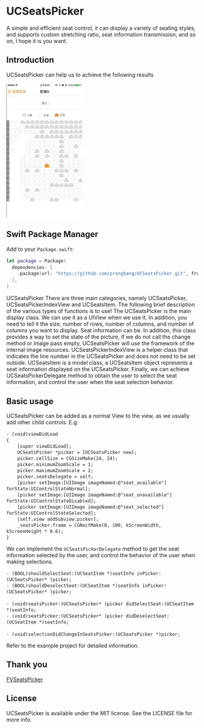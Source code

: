 # UCSeatsPicker

A simple and efficient seat control, it can display a variety of seating styles, and supports custom stretching ratio, seat information transmission, and so on, I hope it is you want.

## Introduction

UCSeatsPicker can help us to achieve the following results

<img src="image.png" width = 200 />

## Swift Package Manager

Add to your `Package.swift`:

```swift
let package = Package(
  dependencies: [
    .package(url: "https://github.com/prongbang/UCSeatsPicker.git", from: "0.0.11"),
  ],
)
```

UCSeatsPicker There are three main categories, namely UCSeatsPicker, UCSeatsPickerIndexView and UCSeatsItem. The following brief description of the various types of functions is to use!
The UCSeatsPicker is the main display class. We can use it as a UIView when we use it. In addition, you need to tell it the size, number of rows, number of columns, and number of columns you want to display. Seat information can be. In addition, this class provides a way to set the state of the picture, if we do not call the change method or image pass empty, UCSeatsPicker will use the framework of the internal image resources.
UCSeatsPickerIndexView is a helper class that indicates the line number in the UCSeatsPicker and does not need to be set outside.
UCSeatsItem is a model class, a UCSeatsItem object represents a seat information displayed on the UCSeatsPicker.
Finally, we can achieve UCSeatsPickerDelegate method to obtain the user to select the seat information, and control the user when the seat selection behavior.

## Basic usage

UCSeatsPicker can be added as a normal View to the view, as we usually add other child controls. E.g:

```objc
- (void)viewDidLoad 
{
    [super viewDidLoad];
    UCSeatsPicker *picker = [UCSeatsPicker new];
    picker.cellSize = CGSizeMake(24, 24);
    picker.minimumZoomScale = 1;
    picker.maximumZoomScale = 2;
    picker.seatsDelegate = self;
    [picker setImage:[UIImage imageNamed:@"seat_available"] forState:UIControlStateNormal];
    [picker setImage:[UIImage imageNamed:@"seat_unavailable"] forState:UIControlStateDisabled];
    [picker setImage:[UIImage imageNamed:@"seat_selected"] forState:UIControlStateSelected];
    [self.view addSubview:picker];
    _seatsPicker.frame = CGRectMake(0, 100, kScreenWidth, kScreenHeight * 0.6);
}
```

We can implement the `UCSeatsPickerDelegate` method to get the seat information selected by the user, and control the behavior of the user when making selections.

```objc
- (BOOL)shouldSelectSeat:(UCSeatItem *)seatInfo inPicker:(UCSeatsPicker* )picker;
- (BOOL)shouldDeselectSeat:(UCSeatItem *)seatInfo inPicker:(UCSeatsPicker* )picker;

- (void)seatsPicker:(UCSeatsPicker* )picker didSelectSeat:(UCSeatItem *)seatInfo;
- (void)seatsPicker:(UCSeatsPicker* )picker didDeselectSeat:(UCSeatItem *)seatInfo;

- (void)selectionDidChangeInSeatsPicker:(UCSeatsPicker *)picker;

```

Refer to the example project for detailed information.

## Thank you

[FVSeatsPicker](https://github.com/iforvert/FVSeatsPicker)

## License

UCSeatsPicker is available under the MIT license. See the LICENSE file for more info.